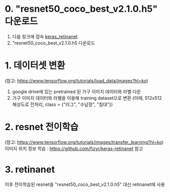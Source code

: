 # 0. "resnet50_coco_best_v2.1.0.h5" 다운로드
1. 다음 링크에 접속 [keras_retinanet](https://github.com/fizyr/keras-retinanet/releases)
2. "resnet50_coco_best_v2.1.0.h5 다운로드

# 1. 데이터셋 변환 
(참고: https://www.tensorflow.org/tutorials/load_data/images?hl=ko)
1. google drive에 있는 pretrained 된 가구 이미지 데이터와 라벨 다운
2. 가구 이미지 데이터와 라벨을 이용해 training dataset으로 변환 
   (이때, 512x512 해상도로 전처리, class = {"러그", "수납장", "침대"})
   
# 2. resnet 전이학습
(참고: https://www.tensorflow.org/tutorials/images/transfer_learning?hl=ko)
이미지 위치 정보 학슴 : https://github.com/fizyr/keras-retinanet 참고

# 3. retinanet
이후 전이학습된 resnet을 "resnet50_coco_best_v2.1.0.h5" 대신 retinanet에 사용
